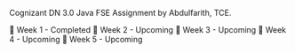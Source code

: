 Cognizant DN 3.0 Java FSE Assignment by Abdulfarith, TCE.

📅 Week 1 - Completed
📅 Week 2 - Upcoming
📅 Week 3 - Upcoming
📅 Week 4 - Upcoming
📅 Week 5 - Upcoming
